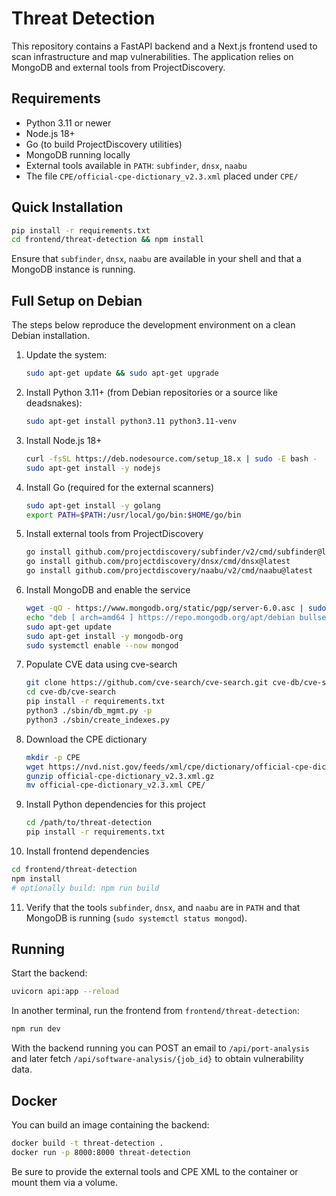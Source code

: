 # Threat Detection

This repository contains a FastAPI backend and a Next.js frontend used to scan
infrastructure and map vulnerabilities. The application relies on MongoDB and
external tools from ProjectDiscovery.

## Requirements

- Python 3.11 or newer
- Node.js 18+
- Go (to build ProjectDiscovery utilities)
- MongoDB running locally
- External tools available in `PATH`: `subfinder`, `dnsx`, `naabu`
- The file `CPE/official-cpe-dictionary_v2.3.xml` placed under `CPE/`

## Quick Installation

```bash
pip install -r requirements.txt
cd frontend/threat-detection && npm install
```

Ensure that `subfinder`, `dnsx`, `naabu` are available in your shell and that a
MongoDB instance is running.

## Full Setup on Debian

The steps below reproduce the development environment on a clean Debian
installation.

1. Update the system:
   ```bash
   sudo apt-get update && sudo apt-get upgrade
   ```
2. Install Python 3.11+ (from Debian repositories or a source like deadsnakes):
   ```bash
   sudo apt-get install python3.11 python3.11-venv
   ```
3. Install Node.js 18+
   ```bash
   curl -fsSL https://deb.nodesource.com/setup_18.x | sudo -E bash -
   sudo apt-get install -y nodejs
   ```
4. Install Go (required for the external scanners)
   ```bash
   sudo apt-get install -y golang
   export PATH=$PATH:/usr/local/go/bin:$HOME/go/bin
   ```
5. Install external tools from ProjectDiscovery
   ```bash
   go install github.com/projectdiscovery/subfinder/v2/cmd/subfinder@latest
   go install github.com/projectdiscovery/dnsx/cmd/dnsx@latest
   go install github.com/projectdiscovery/naabu/v2/cmd/naabu@latest
   ```
6. Install MongoDB and enable the service
   ```bash
   wget -qO - https://www.mongodb.org/static/pgp/server-6.0.asc | sudo apt-key add -
   echo "deb [ arch=amd64 ] https://repo.mongodb.org/apt/debian bullseye/mongodb-org/6.0 main" | sudo tee /etc/apt/sources.list.d/mongodb-org-6.0.list
   sudo apt-get update
   sudo apt-get install -y mongodb-org
   sudo systemctl enable --now mongod
   ```
7. Populate CVE data using cve-search
   ```bash
   git clone https://github.com/cve-search/cve-search.git cve-db/cve-search
   cd cve-db/cve-search
   pip install -r requirements.txt
   python3 ./sbin/db_mgmt.py -p
   python3 ./sbin/create_indexes.py
   ```
8. Download the CPE dictionary
   ```bash
   mkdir -p CPE
   wget https://nvd.nist.gov/feeds/xml/cpe/dictionary/official-cpe-dictionary_v2.3.xml.gz
   gunzip official-cpe-dictionary_v2.3.xml.gz
   mv official-cpe-dictionary_v2.3.xml CPE/
   ```
9. Install Python dependencies for this project
   ```bash
   cd /path/to/threat-detection
   pip install -r requirements.txt
   ```
10. Install frontend dependencies
   ```bash
   cd frontend/threat-detection
   npm install
   # optionally build: npm run build
   ```
11. Verify that the tools `subfinder`, `dnsx`, and `naabu` are in `PATH` and that
    MongoDB is running (`sudo systemctl status mongod`).

## Running

Start the backend:
```bash
uvicorn api:app --reload
```

In another terminal, run the frontend from `frontend/threat-detection`:
```bash
npm run dev
```

With the backend running you can POST an email to `/api/port-analysis` and later
fetch `/api/software-analysis/{job_id}` to obtain vulnerability data.

## Docker

You can build an image containing the backend:
```bash
docker build -t threat-detection .
docker run -p 8000:8000 threat-detection
```
Be sure to provide the external tools and CPE XML to the container or mount them
via a volume.
